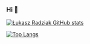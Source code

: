 ### Hi 🤙

[![Łukasz Radziak GitHub stats](https://github-readme-stats-lemon-phi.vercel.app/api?username=lukaszradziak&count_private=true&include_all_commits=true)](https://github.com/lukaszradziak)

[![Top Langs](https://github-readme-stats-lemon-phi.vercel.app/api/top-langs/?username=lukaszradziak&hide=C,Blade)](https://github.com/lukaszradziak)

<!--
**lukaszradziak/lukaszradziak** is a ✨ _special_ ✨ repository because its `README.md` (this file) appears on your GitHub profile.

Here are some ideas to get you started:

- 🔭 I’m currently working on ...
- 🌱 I’m currently learning ...
- 👯 I’m looking to collaborate on ...
- 🤔 I’m looking for help with ...
- 💬 Ask me about ...
- 📫 How to reach me: ...
- 😄 Pronouns: ...
- ⚡ Fun fact: ...
-->
